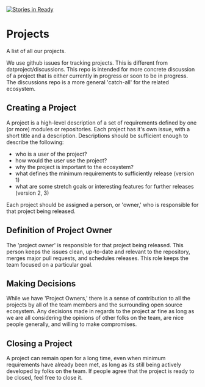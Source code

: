 [![Stories in Ready](https://badge.waffle.io/datproject/projects.png?label=ready&title=Ready)](https://waffle.io/datproject/projects)
# Projects

A list of all our projects.

We use github issues for tracking projects. This is different from datproject/discussions. This repo is intended for more concrete discussion of a project that is either currently in progress or soon to be in progress. The discussions repo is a more general 'catch-all' for the related ecosystem.

## Creating a Project 

A project is a high-level description of a set of requirements defined by one (or more) modules or repositories. Each project has it's own issue, with a short title and a description. Descriptions should be sufficient enough to describe the following: 
  * who is a user of the project?
  * how would the user use the project?
  * why the project is important to the ecosystem?
  * what defines the minimum requirements to sufficiently release (version 1)
  * what are some stretch goals or interesting features for further releases (version 2, 3)

Each project should be assigned a person, or 'owner,' who is responsible for that project being released.

## Definition of Project Owner

The 'project owner' is responsible for that project being released. This person keeps the issues clean, up-to-date and relevant to the repository, merges major pull requests, and schedules releases. This role keeps the team focused on a particular goal. 

## Making Decisions

While we have 'Project Owners,' there is a sense of contribution to all the projects by all of the team members and the surrounding open source ecosystem. Any decisions made in regards to the project ar fine as long as we are all considering the opinions of other folks on the team, are nice people generally, and willing to make compromises.

## Closing a Project

A project can remain open for a long time, even when minimum requirements have already been met, as long as its still being actively developed by folks on the team. If people agree that the project is ready to be closed, feel free to close it.


